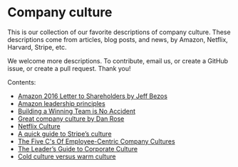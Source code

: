 # Company culture

This is our collection of our favorite descriptions of company culture. These descriptions come from articles, blog posts, and news, by Amazon, Netflix, Harvard, Stripe, etc.

We welcome more descriptions. To contribute, email us, or create a GitHub issue, or create a pull request. Thank you!

Contents:

* [Amazon 2016 Letter to Shareholders by Jeff Bezos](amazon-2016-letter-to-shareholders/index.md)
* [Amazon leadership principles](amazon-leadership-principles/index.md)
* [Building a Winning Team is No Accident](building-a-winning-team/index.md)
* [Great company culture by Dan Rose](great-company-culture-by-dan-rose/index.md)
* [Netflix Culture](netflix-culture/index.md)
* [A quick guide to Stripe’s culture](stripe-culture/index.md)
* [The Five C's Of Employee-Centric Company Cultures](the-five-cs-of-employee-centric-company-culture/index.md)
* [The Leader’s Guide to Corporate Culture](the-leaders-guide-to-corporate-culture/index.md)
* [Cold culture versus warm culture](cold-culture-versus-warm-culture/)